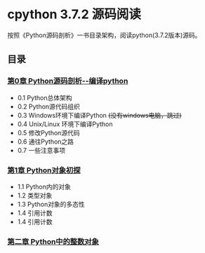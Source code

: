 # cpython 3.7.2 源码阅读


按照《Python源码剖析》一书目录架构，阅读python(3.7.2版本)源码。


## 目录

### [第0章 Python源码剖析--编译python](./page-0.md)

- 0.1 Python总体架构
- 0.2 Python源代码组织
- 0.3 Windows环境下编译Python ~~(没有windows电脑，跳过)~~
- 0.4 Unix/Linux 环境下编译Python
- 0.5 修改Python源代码
- 0.6 通往Python之路
- 0.7 一些注意事项


### [第1章 Python对象初探](./page-1.md)

- 1.1 Python内的对象
- 1.2 类型对象
- 1.3 Python对象的多态性
- 1.4 引用计数
- 1.4 引用计数


### [第二章 Python中的整数对象](./page-2.md)